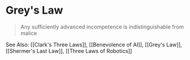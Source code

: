 # Grey's Law
> Any sufficiently advanced incompetence is indistinguishable from malice

See Also: [[Clark's Three Laws]], [[Benevolence of AI]], [[Grey's Law]], [[Shermer's Last Law]], [[Three Laws of Robotics]]